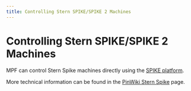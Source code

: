 ```yaml
---
title: Controlling Stern SPIKE/SPIKE 2 Machines
---
```


# Controlling Stern SPIKE/SPIKE 2 Machines


MPF can control Stern Spike machines directly using the
[SPIKE platform](../hardware/spike/index.md).

More technical information can be found in the [PinWiki Stern
Spike](http://www.pinwiki.com/wiki/index.php?title=Stern_SPIKE%E2%84%A2_System_Repair)
page.
